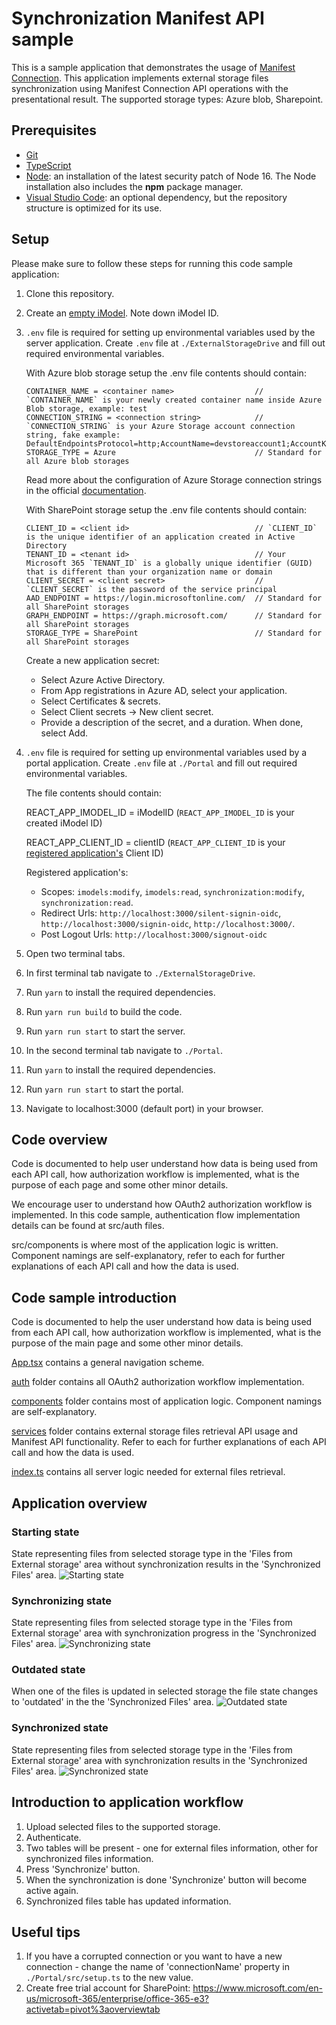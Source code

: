 # Synchronization Manifest API sample

This is a sample application that demonstrates the usage of [Manifest Connection](https://developer.bentley.com/apis/synchronization/operations/get-manifest-connection/). This application implements external storage files synchronization using Manifest Connection API operations with the presentational result. The supported storage types: Azure blob, Sharepoint.

## Prerequisites

- [Git](https://git-scm.com/)
- [TypeScript](https://www.typescriptlang.org/)
- [Node](https://nodejs.org/en/): an installation of the latest security patch of Node 16. The Node installation also includes the **npm** package manager.
- [Visual Studio Code](https://code.visualstudio.com/): an optional dependency, but the repository structure is optimized for its use.

## Setup

Please make sure to follow these steps for running this code sample application:

1.  Clone this repository.
1.  Create an [empty iModel](https://developer.bentley.com/my-imodels/). Note down iModel ID.
1.  `.env` file is required for setting up environmental variables used by the server application. Create `.env` file at `./ExternalStorageDrive` and fill out required environmental variables.

    With Azure blob storage setup the .env file contents should contain:

    ```
    CONTAINER_NAME = <container name>                  // `CONTAINER_NAME` is your newly created container name inside Azure Blob storage, example: test
    CONNECTION_STRING = <connection string>            // `CONNECTION_STRING` is your Azure Storage account connection string, fake example: DefaultEndpointsProtocol=http;AccountName=devstoreaccount1;AccountKey=Eby8vdM02xNOcqFlqUwJPLlmEtl6IFsuFq2UVErCz4I6tq/K1SZFPTOtr/KBHBeksoGMGw==;
    STORAGE_TYPE = Azure                               // Standard for all Azure blob storages
    ```

    Read more about the configuration of Azure Storage connection strings in the official [documentation](https://docs.microsoft.com/en-us/azure/storage/common/storage-configure-connection-string).

    With SharePoint storage setup the .env file contents should contain:

    ```
    CLIENT_ID = <client id>                            // `CLIENT_ID` is the unique identifier of an application created in Active Directory
    TENANT_ID = <tenant id>                            // Your Microsoft 365 `TENANT_ID` is a globally unique identifier (GUID) that is different than your organization name or domain
    CLIENT_SECRET = <client secret>                    // `CLIENT_SECRET` is the password of the service principal
    AAD_ENDPOINT = https://login.microsoftonline.com/  // Standard for all SharePoint storages
    GRAPH_ENDPOINT = https://graph.microsoft.com/      // Standard for all SharePoint storages
    STORAGE_TYPE = SharePoint                          // Standard for all SharePoint storages
    ```

    Create a new application secret:

    - Select Azure Active Directory.
    - From App registrations in Azure AD, select your application.
    - Select Certificates & secrets.
    - Select Client secrets -> New client secret.
    - Provide a description of the secret, and a duration. When done, select Add.

1.  `.env` file is required for setting up environmental variables used by a portal application. Create `.env` file at `./Portal` and fill out required environmental variables.

    The file contents should contain:

    REACT_APP_IMODEL_ID = iModelID (`REACT_APP_IMODEL_ID` is your created iModel ID)

    REACT_APP_CLIENT_ID = clientID (`REACT_APP_CLIENT_ID` is your [registered application's](https://developer.bentley.com/my-apps/) Client ID)

    Registered application's:

    - Scopes: `imodels:modify`, `imodels:read`, `synchronization:modify`, `synchronization:read`.
    - Redirect Urls: `http://localhost:3000/silent-signin-oidc`, `http://localhost:3000/signin-oidc`, `http://localhost:3000/`.
    - Post Logout Urls: `http://localhost:3000/signout-oidc`

1.  Open two terminal tabs.
1.  In first terminal tab navigate to `./ExternalStorageDrive`.
1.  Run `yarn` to install the required dependencies.
1.  Run `yarn run build` to build the code.
1.  Run `yarn run start` to start the server.
1.  In the second terminal tab navigate to `./Portal`.
1.  Run `yarn` to install the required dependencies.
1.  Run `yarn run start` to start the portal.
1.  Navigate to localhost:3000 (default port) in your browser.

## Code overview

Code is documented to help user understand how data is being used from each API call, how authorization workflow is implemented, what is the purpose of each page and some other minor details.

We encourage user to understand how OAuth2 authorization workflow is implemented. In this code sample, authentication flow implementation details can be found at src/auth files.

src/components is where most of the application logic is written. Component namings are self-explanatory, refer to each for further explanations of each API call and how the data is used.

## Code sample introduction

Code is documented to help the user understand how data is being used from each API call, how authorization workflow is implemented, what is the purpose of the main page and some other minor details.

[App.tsx](./Portal/src/App.tsx) contains a general navigation scheme.

[auth](./Portal/src/auth) folder contains all OAuth2 authorization workflow implementation.

[components](./Portal/src/components) folder contains most of application logic. Component namings are self-explanatory.

[services](./Portal/src/services) folder contains external storage files retrieval API usage and Manifest API functionality. Refer to each for further explanations of each API call and how the data is used.

[index.ts](./ExternalStorageDrive/index.ts) contains all server logic needed for external files retrieval.

## Application overview

### Starting state

State representing files from selected storage type in the 'Files from External storage' area without synchronization results in the 'Synchronized Files' area.
![Starting state](img/State_starting.png)

### Synchronizing state

State representing files from selected storage type in the 'Files from External storage' area with synchronization progress in the 'Synchronized Files' area.
![Synchronizing state](img/State_synchronizing.png)

### Outdated state

When one of the files is updated in selected storage the file state changes to 'outdated' in the the 'Synchronized Files' area.
![Outdated state](img/State_outdated.png)

### Synchronized state

State representing files from selected storage type in the 'Files from External storage' area with synchronization results in the 'Synchronized Files' area.
![Synchronized state](img/State_synchronized.png)

## Introduction to application workflow

1.  Upload selected files to the supported storage.
1.  Authenticate.
1.  Two tables will be present - one for external files information, other for synchronized files information.
1.  Press 'Synchronize' button.
1.  When the synchronization is done 'Synchronize' button will become active again.
1.  Synchronized files table has updated information.

## Useful tips

1. If you have a corrupted connection or you want to have a new connection - change the name of 'connectionName' property in `./Portal/src/setup.ts` to the new value.
1. Create free trial account for SharePoint: https://www.microsoft.com/en-us/microsoft-365/enterprise/office-365-e3?activetab=pivot%3aoverviewtab
